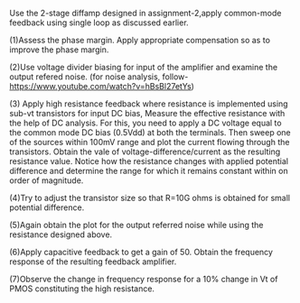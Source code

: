 Use the 2-stage diffamp designed in assignment-2,apply common-mode feedback using single loop as discussed earlier.

(1)Assess the phase margin. Apply appropriate compensation so as to improve
the phase margin.

(2)Use voltage divider biasing for input of the amplifier and examine the output refered noise.
(for noise analysis, follow-  https://www.youtube.com/watch?v=hBsBl27etYs)

(3) Apply high resistance feedback where resistance is implemented using sub-vt transistors for input DC bias, Measure the effective resistance with the help of DC analysis. For this, you need to apply a DC voltage equal to the common mode DC bias (0.5Vdd) at both the terminals. Then sweep one of the sources within 100mV range and plot the current flowing through the transistors. Obtain the vale of voltage-difference/current as the resulting resistance value. Notice how the resistance changes with applied potential difference and determine the range for which it remains constant within on order of magnitude.

(4)Try to adjust the transistor size so that R=10G ohms is obtained for small potential difference.

(5)Again obtain the plot for the output referred noise while using the resistance designed above.

(6)Apply capacitive feedback to get a gain of 50. Obtain the frequency response of the resulting feedback amplifier.

(7)Observe the change in frequency response for a 10% change in Vt of PMOS constituting the high resistance.
